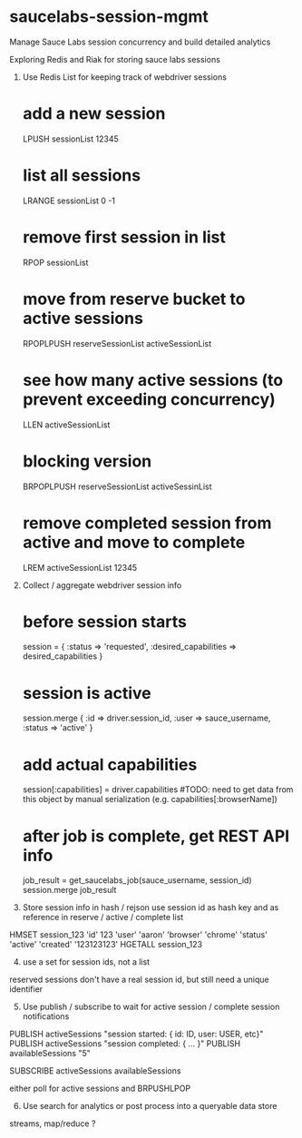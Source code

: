# saucelabs-session-mgmt
Manage Sauce Labs session concurrency and build detailed analytics

Exploring Redis and Riak for storing sauce labs sessions


1. Use Redis List for keeping track of webdriver sessions

	# add a new session
	LPUSH sessionList 12345

	# list all sessions
	LRANGE sessionList 0 -1

	# remove first session in list 
	RPOP sessionList

	# move from reserve bucket to active sessions
	RPOPLPUSH reserveSessionList activeSessionList

	# see how many active sessions (to prevent exceeding concurrency)
	LLEN activeSessionList

	# blocking version
	BRPOPLPUSH reserveSessionList activeSessinList

	# remove completed session from active and move to complete
	LREM activeSessionList 12345

2. Collect / aggregate  webdriver session info

	# before session starts
	session = { :status => 'requested', :desired_capabilities => desired_capabilities }

	# session is active
	session.merge { :id => driver.session_id, :user => sauce_username, :status => 'active' }

	# add actual capabilities
	session[:capabilities] = driver.capabilities 
	#TODO: need to get data from this object by manual serialization (e.g. capabilities[:browserName])

	# after job is complete, get REST API info
	job_result = get_saucelabs_job(sauce_username, session_id)
	session.merge job_result

3. Store session info in hash / rejson
	use session id as hash key and as reference in reserve / active / complete list


HMSET session_123 'id' 123 'user' 'aaron' 'browser' 'chrome' 'status' 'active' 'created' '123123123'
HGETALL session_123


4. use a set for session ids, not a list

reserved sessions don't have a real session id, but still need a unique identifier

5. Use publish / subscribe to wait for active session / complete session notifications

PUBLISH activeSessions "session started: { id: ID, user: USER, etc}"
PUBLISH activeSessions "session completed: { ... }"
PUBLISH availableSessions "5"

SUBSCRIBE activeSessions availableSessions


either poll for active sessions and BRPUSHLPOP 

6. Use search for analytics or post process into a queryable data store

streams, map/reduce ?


